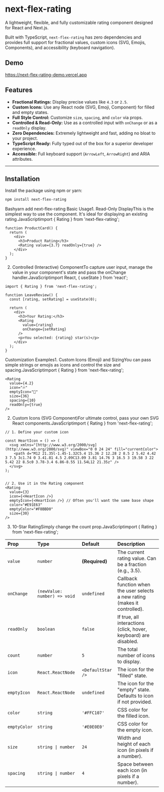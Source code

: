 # next-flex-rating

A lightweight, flexible, and fully customizable rating component designed for React and Next.js.

Built with TypeScript, `next-flex-rating` has zero dependencies and provides full support for fractional values, custom icons (SVG, Emojis, Components), and accessibility (keyboard navigation).
## Demo
https://next-flex-rating-demo.vercel.app

## Features

-   **Fractional Ratings:** Display precise values like `4.3` or `2.5`.
-   **Custom Icons:** Use any React node (SVG, Emoji, Component) for filled and empty states.
-   **Full Style Control:** Customize `size`, `spacing`, and `color` via props.
-   **Controlled & Read-Only:** Use as a controlled input with `onChange` or as a `readOnly` display.
-   **Zero Dependencies:** Extremely lightweight and fast, adding no bloat to your project.
-   **TypeScript Ready:** Fully typed out of the box for a superior developer experience.
-   **Accessible:** Full keyboard support (`ArrowLeft`, `ArrowRight`) and ARIA attributes.

---

## Installation

Install the package using npm or yarn:

```bash
npm install next-flex-rating
```
Bashyarn add next-flex-rating
Basic Usage1. Read-Only DisplayThis is the simplest way to use the component. It's ideal for displaying an existing rating.JavaScriptimport { Rating } from 'next-flex-rating';
```
function ProductCard() {
  return (
    <div>
      <h3>Product Rating</h3>
      <Rating value={3.7} readOnly={true} />
    </div>
  );
}
```
2. Controlled (Interactive) ComponentTo capture user input, manage the value in your component's state and pass the onChange handler.JavaScriptimport React, { useState } from 'react';
```
import { Rating } from 'next-flex-rating';

function LeaveReview() {
  const [rating, setRating] = useState(0);

  return (
    <div>
      <h3>Your Rating:</h3>
      <Rating 
        value={rating} 
        onChange={setRating} 
      />
      <p>You selected: {rating} star(s)</p>
    </div>
  );
}
```
Customization Examples1. Custom Icons (Emoji) and SizingYou can pass simple strings or emojis as icons and control the size and spacing.JavaScriptimport { Rating } from 'next-flex-rating';
```
<Rating
  value={4.2}
  icon="🔥"
  emptyIcon="🧊"
  size={36}
  spacing={10}
  readOnly={true}
/>
```
2. Custom Icons (SVG Component)For ultimate control, pass your own SVG React components.JavaScriptimport { Rating } from 'next-flex-rating';
```
// 1. Define your custom icon

const HeartIcon = () => (
  <svg xmlns="[http://www.w3.org/2000/svg](http://www.w3.org/2000/svg)" viewBox="0 0 24 24" fill="currentColor">
    <path d="M12 21.35l-1.45-1.32C5.4 15.36 2 12.28 2 8.5 2 5.42 4.42 3 7.5 3c1.74 0 3.41.81 4.5 2.09C13.09 3.81 14.76 3 16.5 3 19.58 3 22 5.42 22 8.5c0 3.78-3.4 6.86-8.55 11.54L12 21.35z" />
  </svg>
);


// 2. Use it in the Rating component
<Rating
  value={3}
  icon={<HeartIcon />}
  emptyIcon={<HeartIcon />} // Often you'll want the same base shape
  color="#E91E63"
  emptyColor="#F8BBD0"
  size={30}
/>
```
3. 10-Star RatingSimply change the count prop.JavaScriptimport { Rating } from 'next-flex-rating';

<Rating
  value={8.5}
  count={10}
  readOnly={true}
/>

| Prop | Type | Default | Description |
| :--- | :--- | :--- | :--- |
| `value` | `number` | **(Required)** | The current rating value. Can be a fraction (e.g., 3.5). |
| `onChange` | `(newValue: number) => void` | `undefined` | Callback function when the user selects a new rating (makes it controlled). |
| `readOnly` | `boolean` | `false` | If true, all interactions (click, hover, keyboard) are disabled. |
| `count` | `number` | `5` | The total number of icons to display. |
| `icon` | `React.ReactNode` | `<DefaultStar />` | The icon for the "filled" state. |
| `emptyIcon` | `React.ReactNode` | `undefined` | The icon for the "empty" state. Defaults to icon if not provided. |
| `color` | `string` | `'#FFC107'` | CSS color for the filled icon. |
| `emptyColor` | `string` | `'#E0E0E0'` | CSS color for the empty icon. |
| `size` | `string \| number` | `24` | Width and height of each icon (in pixels if a number). |
| `spacing` | `string \| number` | `4` | Space between each icon (in pixels if a number). |
